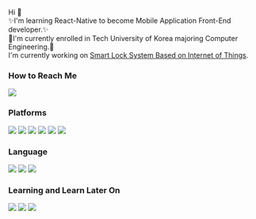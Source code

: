 Hi 👋 <br/>
✨I'm learning React-Native to become Mobile Application Front-End developer.✨<br/>
🚀I'm currently enrolled in Tech University of Korea majoring Computer Engineering.🚀 <br/>
I'm currently working on [Smart Lock System Based on Internet of Things](http://github.com/luminousxv/Smart-Key). 


### How to Reach Me
<a href="mailto:drgvyhn@gmail.com" target="_blank"><img src="https://img.shields.io/badge/GMail-EA4335?style=flat-square&logo=Gmail&logoColor=white"/></a>

### Platforms
<p>
  <img src="https://img.shields.io/badge/Android-3DDC84?style=flat-square&logo=Android&logoColor=white"/>
  <img src="https://img.shields.io/badge/iOS-000000?style=flat-square&logo=iOS&logoColor=white"/>
  <img src="https://img.shields.io/badge/ReactNative-61DAFB?style=flat-square&logo=React&logoColor=black"/>
  <img src="https://img.shields.io/badge/MySQL-4479A1?style=flat-square&logo=MySQL&logoColor=black"/>
  <img src="https://img.shields.io/badge/Microsoft Azure-0078D4?style=flat-square&logo=Microsoft Azure&logoColor=black"/>
  <img src="https://img.shileds.io/badge/Amazon AWS-232F3E?style=flat-square&logo=Amazon AWS&logoColor=black"/>
</p>

### Language
<p>
  <img src="https://img.shields.io/badge/JavaScript-F7DF1E?style=flat-square&logo=JavaScript&logoColor=black"/>
  <img src="https://img.shields.io/badge/Kotlin-7F52FF?style=flat-square&logo=Kotlin&logoColor=white"/>
  <img src="https://img.shields.io/badge/Python-3776AB?style=flat-square&logo=Python&logoColor=white"/>
</p>

### Learning and Learn Later On
<p>
  <img src="https://img.shields.io/badge/JavaScript-F7DF1E?style=flat-square&logo=JavaScript&logoColor=black"/>
  <img src="https://img.shields.io/badge/ReactNative-61DAFB?style=flat-square&logo=React&logoColor=black"/>
  <img src="https://img.shields.io/badge/TypeScript-3178C6?style=flat-square&logo=TypeScript&logoColor=black"/>
</p>
